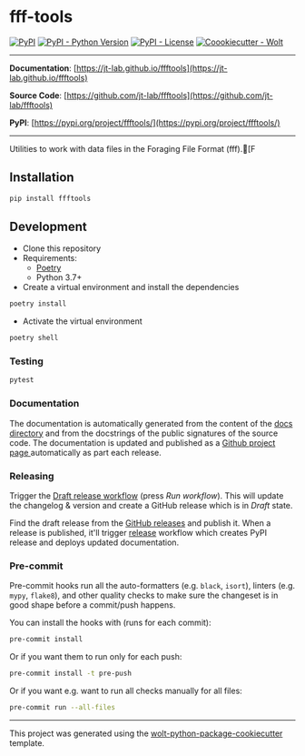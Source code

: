 # fff-tools

[![PyPI](https://img.shields.io/pypi/v/ffftools?style=flat-square)](https://pypi.python.org/pypi/ffftools/)
[![PyPI - Python Version](https://img.shields.io/pypi/pyversions/ffftools?style=flat-square)](https://pypi.python.org/pypi/ffftools/)
[![PyPI - License](https://img.shields.io/pypi/l/ffftools?style=flat-square)](https://pypi.python.org/pypi/ffftools/)
[![Coookiecutter - Wolt](https://img.shields.io/badge/cookiecutter-Wolt-00c2e8?style=flat-square&logo=cookiecutter&logoColor=D4AA00&link=https://github.com/woltapp/wolt-python-package-cookiecutter)](https://github.com/woltapp/wolt-python-package-cookiecutter)


---

**Documentation**: [https://jt-lab.github.io/ffftools](https://jt-lab.github.io/ffftools)

**Source Code**: [https://github.com/jt-lab/ffftools](https://github.com/jt-lab/ffftools)

**PyPI**: [https://pypi.org/project/ffftools/](https://pypi.org/project/ffftools/)

---

Utilities to  work with data files in the Foraging File Format (fff).[F

## Installation

```sh
pip install ffftools
```

## Development

* Clone this repository
* Requirements:
  * [Poetry](https://python-poetry.org/)
  * Python 3.7+
* Create a virtual environment and install the dependencies

```sh
poetry install
```

* Activate the virtual environment

```sh
poetry shell
```

### Testing

```sh
pytest
```

### Documentation

The documentation is automatically generated from the content of the [docs directory](./docs) and from the docstrings
 of the public signatures of the source code. The documentation is updated and published as a [Github project page
 ](https://pages.github.com/) automatically as part each release.

### Releasing

Trigger the [Draft release workflow](https://github.com/jt-lab/ffftools/actions/workflows/draft_release.yml)
(press _Run workflow_). This will update the changelog & version and create a GitHub release which is in _Draft_ state.

Find the draft release from the
[GitHub releases](https://github.com/jt-lab/ffftools/releases) and publish it. When
 a release is published, it'll trigger [release](https://github.com/jt-lab/ffftools/blob/master/.github/workflows/release.yml) workflow which creates PyPI
 release and deploys updated documentation.

### Pre-commit

Pre-commit hooks run all the auto-formatters (e.g. `black`, `isort`), linters (e.g. `mypy`, `flake8`), and other quality
 checks to make sure the changeset is in good shape before a commit/push happens.

You can install the hooks with (runs for each commit):

```sh
pre-commit install
```

Or if you want them to run only for each push:

```sh
pre-commit install -t pre-push
```

Or if you want e.g. want to run all checks manually for all files:

```sh
pre-commit run --all-files
```

---

This project was generated using the [wolt-python-package-cookiecutter](https://github.com/woltapp/wolt-python-package-cookiecutter) template.
